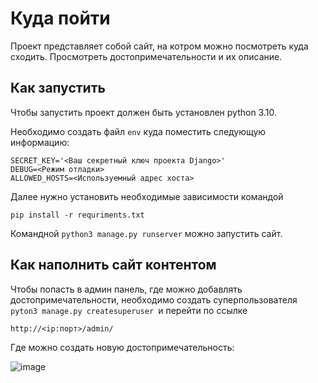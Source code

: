# Куда пойти

Проект представляет собой сайт, на котром можно посмотреть куда сходить. Просмотреть достопримечательности и их описание.

## Как запустить

Чтобы запустить проект должен быть установлен python 3.10.

Необходимо создать файл `env` куда поместить следующую информацию:

```
SECRET_KEY='<Ваш секретный ключ проекта Django>'
DEBUG=<Режим отладки>
ALLOWED_HOSTS=<Используемный адрес хоста>
```

Далее нужно установить необходимые зависимости командой

```
pip install -r requriments.txt
```

Командной `python3 manage.py runserver` можно запустить сайт.

## Как наполнить сайт контентом

Чтобы попасть в админ панель, где можно добавлять достопримечательности, необходимо создать суперпользователя `pyton3 manage.py createsuperuser `и перейти по ссылке

`http://<ip:порт>/admin/`

Где можно создать новую достопримечательность:

![image](https://github.com/user-attachments/assets/5c82deeb-5c33-4d63-a400-979e4d064d7d)

